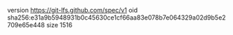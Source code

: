 version https://git-lfs.github.com/spec/v1
oid sha256:e31a9b5948931b0c45630ce1cf66aa83e078b7e064329a02d9b5e2709e65e448
size 1516
